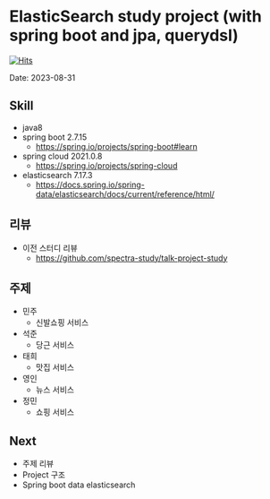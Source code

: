 # ElasticSearch study project (with spring boot and jpa, querydsl)

[![Hits](https://hits.seeyoufarm.com/api/count/incr/badge.svg?url=https%3A%2F%2Fgithub.com%2Fspectra-study%2Fstudy-log&count_bg=%2379C83D&title_bg=%23555555&icon=&icon_color=%23E7E7E7&title=hits&edge_flat=false)](https://hits.seeyoufarm.com)

Date: 2023-08-31

## Skill

- java8
- spring boot 2.7.15
  - https://spring.io/projects/spring-boot#learn
- spring cloud 2021.0.8
  - https://spring.io/projects/spring-cloud
- elasticsearch 7.17.3
  - https://docs.spring.io/spring-data/elasticsearch/docs/current/reference/html/

## 리뷰

- 이전 스터디 리뷰
  - https://github.com/spectra-study/talk-project-study

## 주제

- 민주
  - 신발쇼핑 서비스
- 석준
  - 당근 서비스
- 태희
  - 맛집 서비스
- 영인
  - 뉴스 서비스
- 정민
  - 쇼핑 서비스

## Next

- 주제 리뷰
- Project 구조
- Spring boot data elasticsearch
